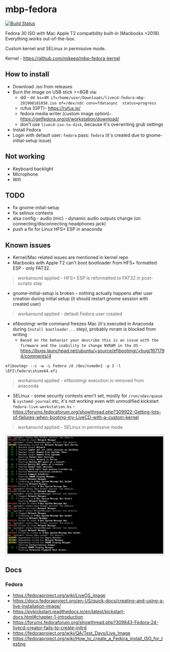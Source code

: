 # mbp-fedora

[![Build Status](https://travis-ci.com/mikeeq/mbp-fedora.svg?branch=master)](https://travis-ci.com/mikeeq/mbp-fedora)

Fedora 30 ISO with Mac Apple T2 compatbility built-in (Macbooks >2018). Everything works out-of-the-box.

Custom kernel and SELinux in permissive mode.

Kernel - <https://github.com/mikeeq/mbp-fedora-kernel>

## How to install

- Download .iso from releases
- Burn the image on USB stick >=8GB via:
  - dd - `dd bs=4M if=/home/user/Downloads/livecd-fedora-mbp-201908181858.iso of=/dev/sdc conv=fdatasync  status=progress`
  - rufus (GPT)- <https://rufus.ie/>
  - fedora media writer (custom image option)- <https://getfedora.org/pl/workstation/download/>
  - don't use `livecd-iso-to-disk`, because it's overwriting grub settings
- Install Fedora
- Login with default user: `fedora` pass: `fedora` (it's created due to gnome-initial-setup issue)

## Not working

- Keyboard backlight
- Microphone
- Wifi

## TODO

- fix gnome-inital-setup
- fix selinux contexts
- alsa config - audio (mic) - dynamic audio outputs change (on connecting/disconnecting headphones jack)
- push a fix for Linux HFS+ ESP in anaconda

## Known issues

- Kernel/Mac related issues are mentioned in kernel repo
- Macbooks with Apple T2 can't boot bootloader from HFS+ formatted ESP - only FAT32.

> workaround applied - HFS+ ESP is reformatted to FAT32 in post-scripts step

- gnome-initial-setup is broken - nothing actually happens after user creation during initial setup (it should restart gnome session with created user)

> workaround applied - default Fedora user created

- efibootmgr write command freezes Mac (it's executed in Anaconda during `Install bootloader...` step), probably nvram is blocked from writing
  - `Based on the behavior your describe this is an issue with the firmware and the inability to change NVRAM in the OS` - <https://bugs.launchpad.net/ubuntu/+source/efibootmgr/+bug/1671794/comments/4>

```
efibootmgr --c -w -L Fedora /d /dev/nvme0n1 -p 3 -l \EFI\fedora\shimx64.efi
```

> workaround applied - efibootmgr execution is removed from anaconda

- SELinux - some security contexts aren't set, mostly for `/run/udev/queue` & `systemd-journal` etc, it's not working even with unmodified kickstart `fedora-live-workstation.ks`  - <https://forums.fedoraforum.org/showthread.php?309922-Getting-lots-of-failures-when-booting-my-LiveCD-with-a-custom-kernel>

> workaround applied - SELinux in permissive mode

![selinux issue](screenshots/selinux.png)

## Docs

### Fedora

- <https://fedoraproject.org/wiki/LiveOS_image>
- <https://docs.fedoraproject.org/en-US/quick-docs/creating-and-using-a-live-installation-image/>
- <https://pykickstart.readthedocs.io/en/latest/kickstart-docs.html#chapter-1-introduction>
- <https://forums.fedoraforum.org/showthread.php?309843-Fedora-24-livecd-creator-fails-to-create-initrd>
- <https://fedoraproject.org/wiki/QA/Test_Days/Live_Image>
- <https://fedoraproject.org/wiki/How_to_create_a_Fedora_install_ISO_for_testing>
